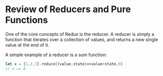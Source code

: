 # Review of Reducers and Pure Functions

One of the core concepts of Redux is the reducer. A reducer is simply a function that iterates over a collection of values, and returns a new single value at the end of it.

A simple example of a reducer is a sum function:

```javascript
let x = [1,2,3].reduce((value,state)=>value+state,0)
// x == 6 
```
